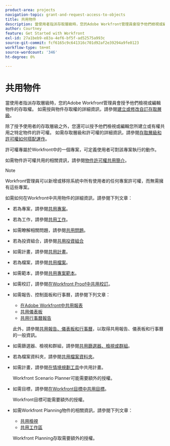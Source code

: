 ```yaml
---
product-area: projects
navigation-topic: grant-and-request-access-to-objects
title: 共用物件
description: 當使用者指派存取層級時，您的Adobe Workfront管理員會授予他們檢視或編輯物件的存取權。 如需有關授予物件存取權的詳細資訊，請參閱建立或修改自訂存取層級。
author: Courtney
feature: Get Started with Workfront
exl-id: 27a1beb9-e83a-4ef6-bf5f-ad52575a993c
source-git-commit: fcf6165c9c641316c701d92af2e39294a9fe0123
workflow-type: tm+mt
source-wordcount: '346'
ht-degree: 0%

---
```


# 共用物件

<!--Audited: 01/2024-->

當使用者指派存取層級時，您的Adobe Workfront管理員會授予他們檢視或編輯物件的存取權。 如需授與物件存取權的詳細資訊，請參閱[建立或修改自訂存取層級](../../administration-and-setup/add-users/configure-and-grant-access/create-modify-access-levels.md)。

除了授予使用者的存取層級之外，您還可以授予他們檢視或編輯您所建立或有權共用之特定物件的許可權。 如需存取層級和許可權的詳細資訊，請參閱[存取層級和許可權如何搭配運作](../../administration-and-setup/add-users/access-levels-and-object-permissions/how-access-levels-permissions-work-together.md)。

許可權專屬於Workfront中的一個專案，可定義使用者可對該專案執行的動作。

如需物件許可權共用的相關資訊，請參閱[物件許可權共用簡介](../../workfront-basics/grant-and-request-access-to-objects/sharing-permissions-on-objects-overview.md)。

>[!NOTE]
>
>Workfront管理員可以新增或移除系統中所有使用者的任何專案許可權，而無需擁有這些專案。

如需如何在Workfront中共用物件的詳細資訊，請參閱下列文章：

* 若為專案，請參閱[共用專案](/help/quicksilver/workfront-basics/grant-and-request-access-to-objects/share-a-project.md)。

* 若為工作，請參閱[共用工作](/help/quicksilver/workfront-basics/grant-and-request-access-to-objects/share-a-task.md)。

* 如需瞭解相關問題，請參閱[共用問題](/help/quicksilver/workfront-basics/grant-and-request-access-to-objects/share-an-issue.md)。

* 若為投資組合，請參閱[共用投資組合](/help/quicksilver/workfront-basics/grant-and-request-access-to-objects/share-a-portfolio.md)

* 如需計畫，請參閱[共用計畫](/help/quicksilver/workfront-basics/grant-and-request-access-to-objects/share-a-program.md)。

* 若為檔案，請參閱[共用檔案](/help/quicksilver/workfront-basics/grant-and-request-access-to-objects/document-permissions.md)。

* 如需範本，請參閱[共用專案範本](../../manage-work/projects/create-and-manage-templates/share-project-template.md)。
* 如需校訂，請參閱[在Workfront Proof中共用校訂](../../workfront-proof/wp-work-proofsfiles/share-proofs-and-files/share-proof.md)。
* 如需報告、控制面板和行事曆，請參閱下列文章：

   * [在Adobe Workfront中共用報表](../../reports-and-dashboards/reports/creating-and-managing-reports/share-report.md)
   * [共用儀表板](../../reports-and-dashboards/dashboards/creating-and-managing-dashboards/share-dashboard.md)
   * [共用行事曆報告](../../reports-and-dashboards/reports/calendars/share-a-calendar-report.md)

  此外，請參閱[共用報告、儀表板和行事曆](../../workfront-basics/grant-and-request-access-to-objects/permissions-reports-dashboards-calendars.md)，以取得共用報告、儀表板和行事曆的一般資訊。

* 如需篩選器、檢視和群組，請參閱[共用篩選器、檢視或群組](../../reports-and-dashboards/reports/reporting-elements/share-filter-view-grouping.md)。
* 若為檔案資料夾，請參閱[共用檔案資料夾](../../workfront-basics/grant-and-request-access-to-objects/share-a-document-folder.md)。
* 如需計畫，請參閱[在情境規劃工具](../../scenario-planner/share-a-plan.md)中共用計畫。

  Workfront Scenario Planner可能需要額外的授權。

* 如需目標，請參閱[在Workfront目標中共用目標](../../workfront-goals/workfront-goals-settings/share-a-goal.md)。

  Workfront目標可能需要額外的授權。

* 如需Workfront Planning物件的相關資訊，請參閱下列文章：

   * [共用檢視](/help/quicksilver/planning/access/share-views.md)
   * [共用工作區](/help/quicksilver/planning/access/share-workspaces.md)

  Workfront Planning存取需要額外的授權。

